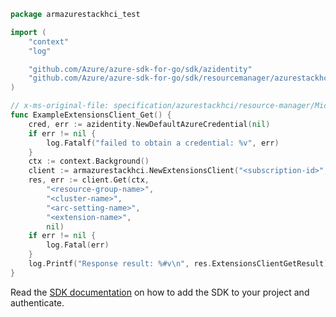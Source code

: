 ```go
package armazurestackhci_test

import (
	"context"
	"log"

	"github.com/Azure/azure-sdk-for-go/sdk/azidentity"
	"github.com/Azure/azure-sdk-for-go/sdk/resourcemanager/azurestackhci/armazurestackhci"
)

// x-ms-original-file: specification/azurestackhci/resource-manager/Microsoft.AzureStackHCI/stable/2021-09-01/examples/GetExtension.json
func ExampleExtensionsClient_Get() {
	cred, err := azidentity.NewDefaultAzureCredential(nil)
	if err != nil {
		log.Fatalf("failed to obtain a credential: %v", err)
	}
	ctx := context.Background()
	client := armazurestackhci.NewExtensionsClient("<subscription-id>", cred, nil)
	res, err := client.Get(ctx,
		"<resource-group-name>",
		"<cluster-name>",
		"<arc-setting-name>",
		"<extension-name>",
		nil)
	if err != nil {
		log.Fatal(err)
	}
	log.Printf("Response result: %#v\n", res.ExtensionsClientGetResult)
}
```

Read the [SDK documentation](https://github.com/Azure/azure-sdk-for-go/blob/sdk%2Fresourcemanager%2Fazurestackhci%2Farmazurestackhci%2Fv0.2.0/sdk/resourcemanager/azurestackhci/armazurestackhci/README.md) on how to add the SDK to your project and authenticate.
